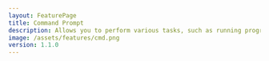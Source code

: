 ```yaml
---
layout: FeaturePage
title: Command Prompt
description: Allows you to perform various tasks, such as running programs, executing commands, and managing files and directories in Win7 Simu
image: /assets/features/cmd.png
version: 1.1.0
---
```

